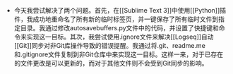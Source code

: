 - 今天我尝试解决了两个问题。首先，在[[Sublime Text 3]]中使用[[Python]]插件，我成功地重命名了所有新的临时标签页，并一键保存了所有临时文件到指定目录。我通过修改autosavebuffers.py文件中的代码，并设置了快捷键和命令来实现这一目标。其次，我尝试使用.ignore文件来解决[[Logseq]]自动[[Git]]同步对非Git库操作导致的错误提醒。我通过将.git、readme.me和.gitignore文件复制到非Git仓库中来实现这一目标。这样一来，对于已存在的文件更改是可以更新的，而对于其他文件则不会受到Git同步的影响。
